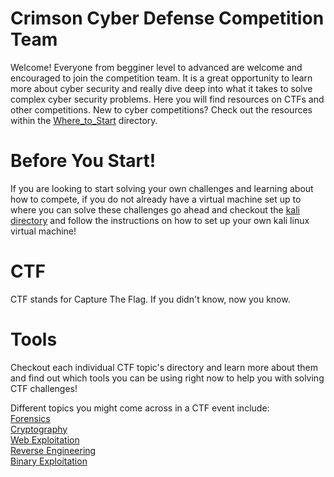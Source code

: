 # Crimson Cyber Defense Competition Team 
Welcome! Everyone from begginer level to advanced are welcome and encouraged to join 
the competition team. It is a great opportunity to learn more about cyber security 
and really dive deep into what it takes to solve complex cyber security problems. 
Here you will find resources on CTFs and other competitions. New to cyber competitions? 
Check out the resources within the [Where_to_Start](/Competition_Team/0_Where_to_Start) directory.<br/>

# Before You Start!
If you are looking to start solving your own challenges and learning about how to compete, 
if you do not already have a virtual machine set up to where you can solve these challenges
go ahead and checkout the [kali directory](/Kali_Linux) and follow the instructions on how to set
up your own kali linux virtual machine!  

# CTF
CTF stands for Capture The Flag. If you didn't know, now you know.

# Tools
Checkout each individual CTF topic's directory and learn more about them and find out
which tools you can be using right now to help you with solving CTF challenges!<br/>

Different topics you might come across in a CTF event include:<br/>
[Forensics](/Competition_Team/CTF/Forensics)<br/>
[Cryptography](/Competition_Team/CTF/Cryptography)<br/>
[Web Exploitation](/Competition_Team/CTF/Web_Exploitation)<br/>
[Reverse Engineering](/Competition_Team/CTF/Reverse_Engineering)<br/>
[Binary Exploitation](/Competition_Team/CTF/Binary_Exploitation)<br/>
